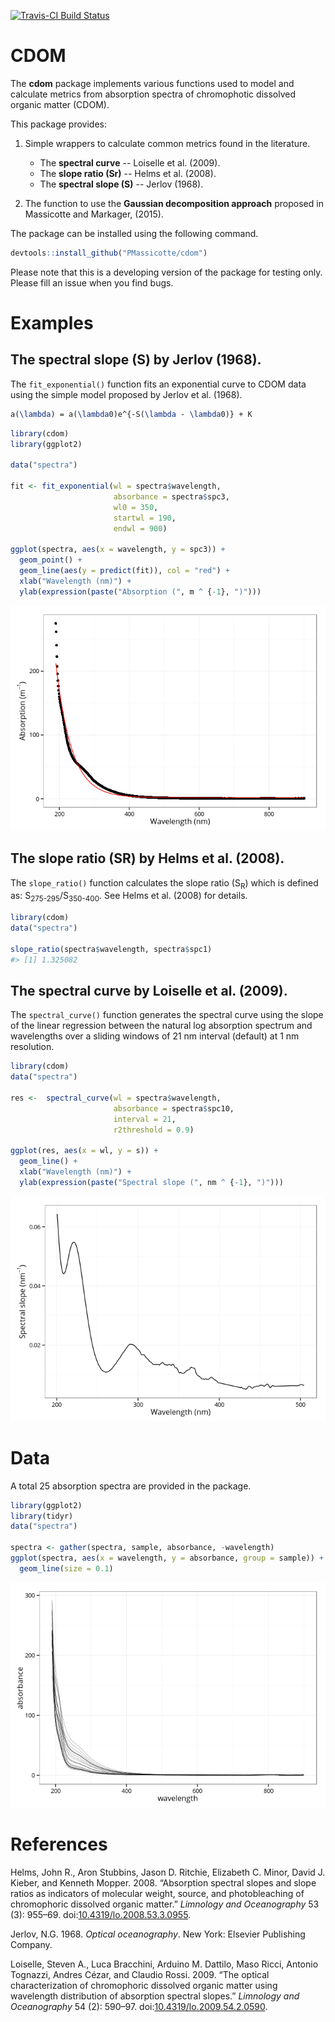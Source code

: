 [![Travis-CI Build Status](https://travis-ci.org/PMassicotte/cdom.svg?branch=master)](https://travis-ci.org/PMassicotte/cdom)

CDOM
====

The **cdom** package implements various functions used to model and calculate metrics from absorption spectra of chromophotic dissolved organic matter (CDOM).

This package provides:

1.  Simple wrappers to calculate common metrics found in the literature.
    -   The **spectral curve** -- Loiselle et al. (2009).
    -   The **slope ratio (Sr)** -- Helms et al. (2008).
    -   The **spectral slope (S)** -- Jerlov (1968).

2.  The function to use the **Gaussian decomposition approach** proposed in Massicotte and Markager, (2015).

The package can be installed using the following command.

``` r
devtools::install_github("PMassicotte/cdom")
```

Please note that this is a developing version of the package for testing only. Please fill an issue when you find bugs.

Examples
========

The spectral slope (S) by Jerlov (1968).
----------------------------------------

The `fit_exponential()` function fits an exponential curve to CDOM data using the simple model proposed by Jerlov et al. (1968).

``` tex
a(\lambda) = a(\lambda0)e^{-S(\lambda - \lambda0)} + K
```

``` r
library(cdom)
library(ggplot2)

data("spectra")

fit <- fit_exponential(wl = spectra$wavelength,
                       absorbance = spectra$spc3,
                       wl0 = 350,
                       startwl = 190,
                       endwl = 900)

ggplot(spectra, aes(x = wavelength, y = spc3)) +
  geom_point() +
  geom_line(aes(y = predict(fit)), col = "red") +
  xlab("Wavelength (nm)") +
  ylab(expression(paste("Absorption (", m ^ {-1}, ")")))
```

![](README-exponential-1.png)

The slope ratio (SR) by Helms et al. (2008).
--------------------------------------------

The `slope_ratio()` function calculates the slope ratio (S<sub>R</sub>) which is defined as: S<sub>275-295</sub>/S<sub>350-400</sub>. See Helms et al. (2008) for details.

``` r
library(cdom)
data("spectra")

slope_ratio(spectra$wavelength, spectra$spc1)
#> [1] 1.325082
```

The spectral curve by Loiselle et al. (2009).
---------------------------------------------

The `spectral_curve()` function generates the spectral curve using the slope of the linear regression between the natural log absorption spectrum and wavelengths over a sliding windows of 21 nm interval (default) at 1 nm resolution.

``` r
library(cdom)
data("spectra")

res <-  spectral_curve(wl = spectra$wavelength, 
                       absorbance = spectra$spc10,
                       interval = 21,
                       r2threshold = 0.9)

ggplot(res, aes(x = wl, y = s)) +
  geom_line() +
  xlab("Wavelength (nm)") +
  ylab(expression(paste("Spectral slope (", nm ^ {-1}, ")")))
```

![](README-spectral_curve-1.png)

Data
====

A total 25 absorption spectra are provided in the package.

``` r
library(ggplot2)
library(tidyr)
data("spectra")

spectra <- gather(spectra, sample, absorbance, -wavelength)
ggplot(spectra, aes(x = wavelength, y = absorbance, group = sample)) +
  geom_line(size = 0.1)
```

![](README-data-1.png)

References
==========

Helms, John R., Aron Stubbins, Jason D. Ritchie, Elizabeth C. Minor, David J. Kieber, and Kenneth Mopper. 2008. “Absorption spectral slopes and slope ratios as indicators of molecular weight, source, and photobleaching of chromophoric dissolved organic matter.” *Limnology and Oceanography* 53 (3): 955–69. doi:[10.4319/lo.2008.53.3.0955](http://dx.doi.org/10.4319/lo.2008.53.3.0955).

Jerlov, N.G. 1968. *Optical oceanography*. New York: Elsevier Publishing Company.

Loiselle, Steven A., Luca Bracchini, Arduino M. Dattilo, Maso Ricci, Antonio Tognazzi, Andres C<span>é</span>zar, and Claudio Rossi. 2009. “The optical characterization of chromophoric dissolved organic matter using wavelength distribution of absorption spectral slopes.” *Limnology and Oceanography* 54 (2): 590–97. doi:[10.4319/lo.2009.54.2.0590](http://dx.doi.org/10.4319/lo.2009.54.2.0590).

